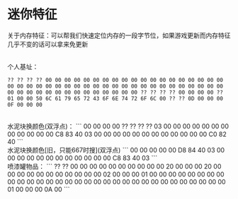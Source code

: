 # 迷你特征

关于内存特征：可以帮我们快速定位内存的一段字节位，如果游戏更新而内存特征几乎不变的话可以拿来免更新<br>
<br>

个人基址：
```
?? ?? ?? ?? 00 00 00 00 00 00 00 00 00 00 00 00 00 00 00 00 00 00 00 00 00 00 00 00 00 00 00 00 00 00 00 00 00 00 00 00 00 00 00 00 00 00 00 00 00 00 00 00 00 00 00 00 00 00 00 00 ?? ?? ?? ?? 00 00 00 00 ?? 01 00 00 50 6C 61 79 65 72 43 6F 6E 74 72 6F 6C 00 ?? ?? 0D 00 00 00 0F 00 00 00
```
<br>
水泥块换颜色(双浮点)：
```
00 00 00 00 ?? ?? ?? ?? 03 00 00 00 00 00 00 00 00 00 00 00 00 C8 83 40 03 00 00 00 00 00 00 00 00 00 00 00 00 C0 82 40
```
<br>
水泥块换颜色[旧，只能667时搜](双浮点)
```
00 00 00 00 00 D8 84 40 03 00 00 00 00 00 00 00 00 00 00 00 00 C8 83 40 03
```
<br>
喷漆罐物品：
```
?? ?? 00 00 00 00 00 00 00 00 00 00 20 00 00 00 20 00 00 00 00 00 00 00 00 00 00 00 02 00 00 00 01 00 00 00 00 00 00 00 00 00 00 00 00 00 00 00 00 00 00 00 00 00 00 00 00 00 00 00 00 00 00 00 01 00 00 00 0A 00
```

